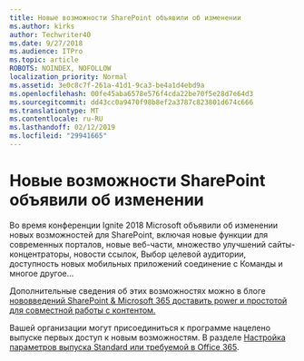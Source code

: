 ```yaml
---
title: Новые возможности SharePoint объявили об изменении
ms.author: kirks
author: Techwriter40
ms.date: 9/27/2018
ms.audience: ITPro
ms.topic: article
ROBOTS: NOINDEX, NOFOLLOW
localization_priority: Normal
ms.assetid: 3e0c8c7f-261a-41d1-9ca3-be4a1d4ebd9a
ms.openlocfilehash: 00fe45aba6578e576f4cda22be70f5e28d7e64d3
ms.sourcegitcommit: dd43cc0a9470f98b8ef2a3787c823801d674c666
ms.translationtype: MT
ms.contentlocale: ru-RU
ms.lasthandoff: 02/12/2019
ms.locfileid: "29941665"
---
```

# <a name="sharepoint-new-features-announced"></a>Новые возможности SharePoint объявили об изменении

Во время конференции Ignite 2018 Microsoft объявили об изменении новых возможностей для SharePoint, включая новые функции для современных порталов, новые веб-части, множество улучшений сайты-концентраторы, новости ссылок, Выбор целевой аудитории, доступность новых мобильных приложений соединение с Команды и многое другое...
  
Дополнительные сведения об этих возможностях можно в блоге [нововведений SharePoint &amp; Microsoft 365 доставить power и простотой для совместной работы с контентом.](https://go.microsoft.com/fwlink/?linkid=2026502)
  
Вашей организации могут присоединиться к программе нацелено выпуске первых доступ к новым возможностям. В разделе [Настройка параметров выпуска Standard или требуемой в Office 365](https://docs.microsoft.com/office365/admin/manage/release-options-in-office-365).
